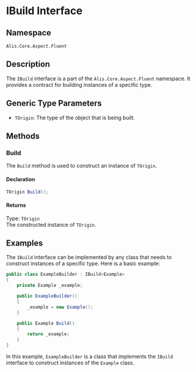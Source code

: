 # IBuild Interface

## Namespace

`Alis.Core.Aspect.Fluent`


## Description

The `IBuild` interface is a part of the `Alis.Core.Aspect.Fluent` namespace. It provides a contract for building
instances of a specific type.

## Generic Type Parameters

- `TOrigin`: The type of the object that is being built.

## Methods

### Build

The `Build` method is used to construct an instance of `TOrigin`.

#### Declaration

```csharp
TOrigin Build();
```

#### Returns

Type: `TOrigin`  
The constructed instance of `TOrigin`.

## Examples

The `IBuild` interface can be implemented by any class that needs to construct instances of a specific type. Here is a
basic example:

```csharp
public class ExampleBuilder : IBuild<Example>
{
    private Example _example;

    public ExampleBuilder()
    {
        _example = new Example();
    }

    public Example Build()
    {
        return _example;
    }
}
```

In this example, `ExampleBuilder` is a class that implements the `IBuild` interface to construct instances of
the `Example` class.

